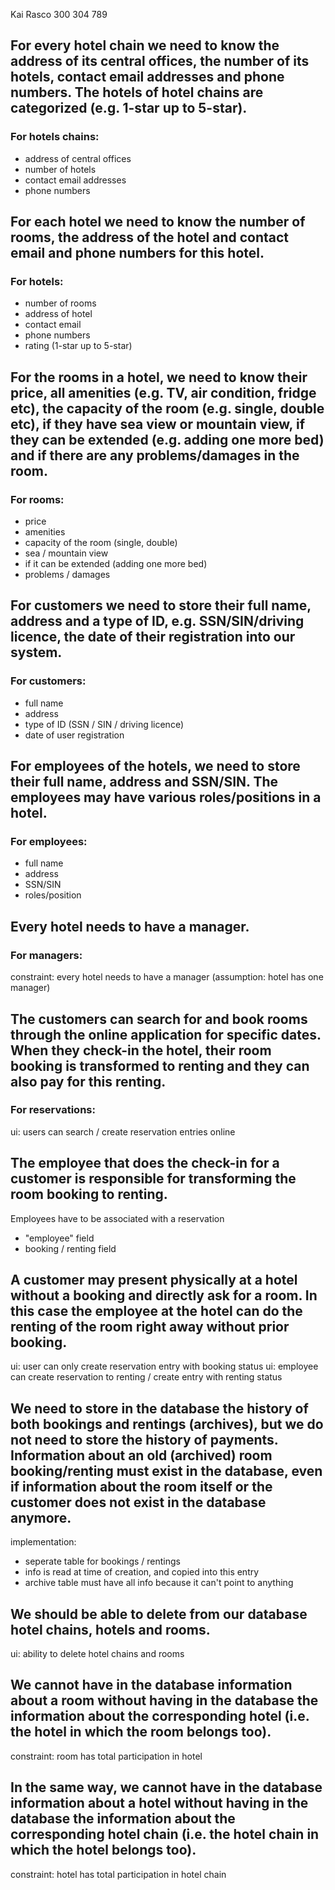 Kai Rasco
300 304 789

## For every hotel chain we need to know the address of its central offices, the number of its hotels, contact email addresses and phone numbers. The hotels of hotel chains are categorized (e.g. 1-star up to 5-star). 

### For hotels chains:
- address of central offices
- number of hotels
- contact email addresses
- phone numbers


## For each hotel we need to know the number of rooms, the address of the hotel and contact email and phone numbers for this hotel. 

### For hotels:
- number of rooms
- address of hotel
- contact email
- phone numbers
- rating (1-star up to 5-star)

## For the rooms in a hotel, we need to know their price, all amenities (e.g. TV, air condition, fridge etc), the capacity of the room (e.g. single, double etc), if they have sea view or mountain view, if they can be extended (e.g. adding one more bed) and if there are any problems/damages in the room. 

### For rooms:
- price
- amenities
- capacity of the room (single, double)
- sea / mountain view
- if it can be extended (adding one more bed)
- problems / damages

## For customers we need to store their full name, address and a type of ID, e.g. SSN/SIN/driving licence, the date of their registration into our system. 

### For customers:
- full name
- address
- type of ID (SSN / SIN / driving licence)
- date of user registration

## For employees of the hotels, we need to store their full name, address and SSN/SIN. The employees may have various roles/positions in a hotel. 

### For employees:
- full name
- address
- SSN/SIN
- roles/position

## Every hotel needs to have a manager. 

### For managers:
constraint: every hotel needs to have a manager
(assumption: hotel has one manager)

## The customers can search for and book rooms through the online application for specific dates.  When they check-in the hotel, their room booking is transformed to renting and they can also pay for this renting. 

### For reservations:
ui: users can search / create reservation entries online

## The employee that does the check-in for a customer is responsible for transforming the room booking to renting. 
Employees have to be associated with a reservation
- "employee" field 
- booking / renting field

## A customer may present physically at a hotel without a booking and directly ask for a room. In this case the employee at the hotel can do the renting of the room right away without prior booking. 
ui: user can only create reservation entry with booking status
ui: employee can create reservation to renting / create entry with renting status

## We need to store in the database the history of both bookings and rentings (archives), but we do not need to store the history of payments.  Information about an old (archived) room booking/renting must exist in the database, even if information about the room itself or the customer does not exist in the database anymore. 
implementation: 
- seperate table for bookings / rentings
- info is read at time of creation, and copied into this entry
- archive table must have all info because it can't point to anything

## We should be able to delete from our database hotel chains, hotels and rooms. 
ui: ability to delete hotel chains and rooms

## We cannot have in the database information about a room without having in the database the information about the corresponding hotel (i.e. the hotel in which the room belongs too). 
constraint: room has total participation in hotel

## In the same way, we cannot have in the database information about a hotel without having in the database the information about the corresponding hotel chain (i.e. the hotel chain in which the hotel belongs too).
constraint: hotel has total participation in hotel chain